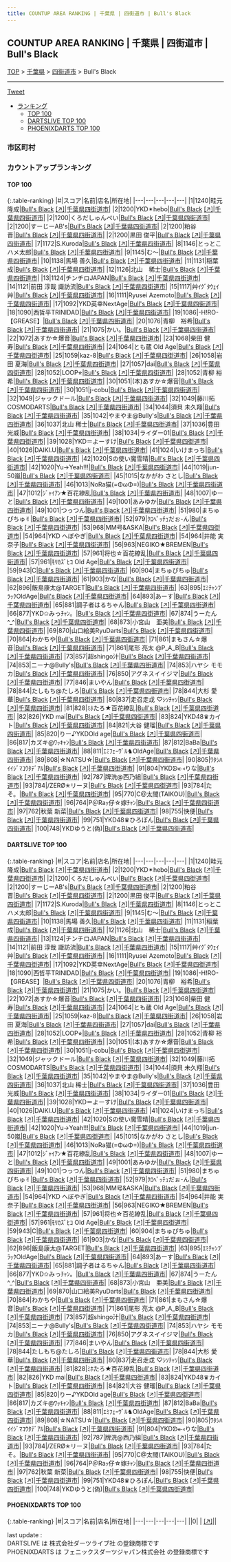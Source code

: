 ```yaml
---
title: COUNTUP AREA RANKING | 千葉県 | 四街道市 | Bull's Black
---
```

## COUNTUP AREA RANKING | 千葉県 | 四街道市 | Bull's Black

[TOP](/darts/rank/) > [千葉県](/darts/rank/千葉県/) > [四街道市](/darts/rank/千葉県/四街道市/) > Bull's Black

___

<a href="https://twitter.com/share?ref_src=twsrc%5Etfw" data-text="COUNTUP AREA RANKING | 千葉県四街道市Bull's Black" class="twitter-share-button" data-hashtags="DARTSLIVE,PHOENIXDARTS,darts,ダーツ" data-show-count="false">Tweet</a>

* [ランキング](#カウントアップランキング)
    * [TOP 100](#top-100)
    * [DARTSLIVE TOP 100](#dartslive-top-100)
    * [PHOENIXDARTS TOP 100](#phoenixdarts-top-100)

### 市区町村

<ul>

</ul>

### カウントアップランキング

#### TOP 100



{:.table-ranking}
|#|スコア|名前|店名|所在地|
|---|---|---|---|---|
|1|1240|<span class="rank-name-dl">畦元 隆成</span>|<a href="/darts/rank/shops/a860ce8577e703200d9b047a20a7ba1e.html">Bull's Black</a> <a href="https://search.dartslive.com/jp/shop/a860ce8577e703200d9b047a20a7ba1e">[↗]</a>|<a href="/darts/rank/千葉県/四街道市">千葉県四街道市</a>|
|2|1200|<span class="rank-name-dl">YKD✴︎hebo</span>|<a href="/darts/rank/shops/a860ce8577e703200d9b047a20a7ba1e.html">Bull's Black</a> <a href="https://search.dartslive.com/jp/shop/a860ce8577e703200d9b047a20a7ba1e">[↗]</a>|<a href="/darts/rank/千葉県/四街道市">千葉県四街道市</a>|
|2|1200|<span class="rank-name-dl">くろだしゅんぺい</span>|<a href="/darts/rank/shops/a860ce8577e703200d9b047a20a7ba1e.html">Bull's Black</a> <a href="https://search.dartslive.com/jp/shop/a860ce8577e703200d9b047a20a7ba1e">[↗]</a>|<a href="/darts/rank/千葉県/四街道市">千葉県四街道市</a>|
|2|1200|<span class="rank-name-dl">すーじーAB&#x27;s</span>|<a href="/darts/rank/shops/a860ce8577e703200d9b047a20a7ba1e.html">Bull's Black</a> <a href="https://search.dartslive.com/jp/shop/a860ce8577e703200d9b047a20a7ba1e">[↗]</a>|<a href="/darts/rank/千葉県/四街道市">千葉県四街道市</a>|
|2|1200|<span class="rank-name-dl">粕谷　晋</span>|<a href="/darts/rank/shops/a860ce8577e703200d9b047a20a7ba1e.html">Bull's Black</a> <a href="https://search.dartslive.com/jp/shop/a860ce8577e703200d9b047a20a7ba1e">[↗]</a>|<a href="/darts/rank/千葉県/四街道市">千葉県四街道市</a>|
|2|1200|<span class="rank-name-dl">黒田 俊平</span>|<a href="/darts/rank/shops/a860ce8577e703200d9b047a20a7ba1e.html">Bull's Black</a> <a href="https://search.dartslive.com/jp/shop/a860ce8577e703200d9b047a20a7ba1e">[↗]</a>|<a href="/darts/rank/千葉県/四街道市">千葉県四街道市</a>|
|7|1172|<span class="rank-name-dl">S.Kuroda</span>|<a href="/darts/rank/shops/a860ce8577e703200d9b047a20a7ba1e.html">Bull's Black</a> <a href="https://search.dartslive.com/jp/shop/a860ce8577e703200d9b047a20a7ba1e">[↗]</a>|<a href="/darts/rank/千葉県/四街道市">千葉県四街道市</a>|
|8|1146|<span class="rank-name-dl">とっとこハメ太郎</span>|<a href="/darts/rank/shops/a860ce8577e703200d9b047a20a7ba1e.html">Bull's Black</a> <a href="https://search.dartslive.com/jp/shop/a860ce8577e703200d9b047a20a7ba1e">[↗]</a>|<a href="/darts/rank/千葉県/四街道市">千葉県四街道市</a>|
|9|1145|<span class="rank-name-dl">む〜</span>|<a href="/darts/rank/shops/a860ce8577e703200d9b047a20a7ba1e.html">Bull's Black</a> <a href="https://search.dartslive.com/jp/shop/a860ce8577e703200d9b047a20a7ba1e">[↗]</a>|<a href="/darts/rank/千葉県/四街道市">千葉県四街道市</a>|
|10|1138|<span class="rank-name-dl">馬場 善久</span>|<a href="/darts/rank/shops/a860ce8577e703200d9b047a20a7ba1e.html">Bull's Black</a> <a href="https://search.dartslive.com/jp/shop/a860ce8577e703200d9b047a20a7ba1e">[↗]</a>|<a href="/darts/rank/千葉県/四街道市">千葉県四街道市</a>|
|11|1131|<span class="rank-name-dl">稲葉 成</span>|<a href="/darts/rank/shops/a860ce8577e703200d9b047a20a7ba1e.html">Bull's Black</a> <a href="https://search.dartslive.com/jp/shop/a860ce8577e703200d9b047a20a7ba1e">[↗]</a>|<a href="/darts/rank/千葉県/四街道市">千葉県四街道市</a>|
|12|1126|<span class="rank-name-dl">北山　稀士</span>|<a href="/darts/rank/shops/a860ce8577e703200d9b047a20a7ba1e.html">Bull's Black</a> <a href="https://search.dartslive.com/jp/shop/a860ce8577e703200d9b047a20a7ba1e">[↗]</a>|<a href="/darts/rank/千葉県/四街道市">千葉県四街道市</a>|
|13|1124|<span class="rank-name-dl">チンチロJAPAN</span>|<a href="/darts/rank/shops/a860ce8577e703200d9b047a20a7ba1e.html">Bull's Black</a> <a href="https://search.dartslive.com/jp/shop/a860ce8577e703200d9b047a20a7ba1e">[↗]</a>|<a href="/darts/rank/千葉県/四街道市">千葉県四街道市</a>|
|14|1121|<span class="rank-name-dl">前田 淳哉 諏訪流</span>|<a href="/darts/rank/shops/a860ce8577e703200d9b047a20a7ba1e.html">Bull's Black</a> <a href="https://search.dartslive.com/jp/shop/a860ce8577e703200d9b047a20a7ba1e">[↗]</a>|<a href="/darts/rank/千葉県/四街道市">千葉県四街道市</a>|
|15|1117|<span class="rank-name-dl">艸ｲｸﾞﾀｳｪｲ艸</span>|<a href="/darts/rank/shops/a860ce8577e703200d9b047a20a7ba1e.html">Bull's Black</a> <a href="https://search.dartslive.com/jp/shop/a860ce8577e703200d9b047a20a7ba1e">[↗]</a>|<a href="/darts/rank/千葉県/四街道市">千葉県四街道市</a>|
|16|1111|<span class="rank-name-dl">Ryusei Azemoto</span>|<a href="/darts/rank/shops/a860ce8577e703200d9b047a20a7ba1e.html">Bull's Black</a> <a href="https://search.dartslive.com/jp/shop/a860ce8577e703200d9b047a20a7ba1e">[↗]</a>|<a href="/darts/rank/千葉県/四街道市">千葉県四街道市</a>|
|17|1092|<span class="rank-name-dl">YKD英幸NextAge</span>|<a href="/darts/rank/shops/a860ce8577e703200d9b047a20a7ba1e.html">Bull's Black</a> <a href="https://search.dartslive.com/jp/shop/a860ce8577e703200d9b047a20a7ba1e">[↗]</a>|<a href="/darts/rank/千葉県/四街道市">千葉県四街道市</a>|
|18|1090|<span class="rank-name-dl">西哲平TRINIDAD</span>|<a href="/darts/rank/shops/a860ce8577e703200d9b047a20a7ba1e.html">Bull's Black</a> <a href="https://search.dartslive.com/jp/shop/a860ce8577e703200d9b047a20a7ba1e">[↗]</a>|<a href="/darts/rank/千葉県/四街道市">千葉県四街道市</a>|
|19|1086|<span class="rank-name-dl">-H!RO-【GREASE】</span>|<a href="/darts/rank/shops/a860ce8577e703200d9b047a20a7ba1e.html">Bull's Black</a> <a href="https://search.dartslive.com/jp/shop/a860ce8577e703200d9b047a20a7ba1e">[↗]</a>|<a href="/darts/rank/千葉県/四街道市">千葉県四街道市</a>|
|20|1076|<span class="rank-name-dl">青柳　裕希</span>|<a href="/darts/rank/shops/a860ce8577e703200d9b047a20a7ba1e.html">Bull's Black</a> <a href="https://search.dartslive.com/jp/shop/a860ce8577e703200d9b047a20a7ba1e">[↗]</a>|<a href="/darts/rank/千葉県/四街道市">千葉県四街道市</a>|
|21|1075|<span class="rank-name-dl">かい。</span>|<a href="/darts/rank/shops/a860ce8577e703200d9b047a20a7ba1e.html">Bull's Black</a> <a href="https://search.dartslive.com/jp/shop/a860ce8577e703200d9b047a20a7ba1e">[↗]</a>|<a href="/darts/rank/千葉県/四街道市">千葉県四街道市</a>|
|22|1072|<span class="rank-name-dl">あすか☆爆音</span>|<a href="/darts/rank/shops/a860ce8577e703200d9b047a20a7ba1e.html">Bull's Black</a> <a href="https://search.dartslive.com/jp/shop/a860ce8577e703200d9b047a20a7ba1e">[↗]</a>|<a href="/darts/rank/千葉県/四街道市">千葉県四街道市</a>|
|23|1068|<span class="rank-name-dl">柴田 健寿</span>|<a href="/darts/rank/shops/a860ce8577e703200d9b047a20a7ba1e.html">Bull's Black</a> <a href="https://search.dartslive.com/jp/shop/a860ce8577e703200d9b047a20a7ba1e">[↗]</a>|<a href="/darts/rank/千葉県/四街道市">千葉県四街道市</a>|
|24|1064|<span class="rank-name-dl">とも蔵 Old Age</span>|<a href="/darts/rank/shops/a860ce8577e703200d9b047a20a7ba1e.html">Bull's Black</a> <a href="https://search.dartslive.com/jp/shop/a860ce8577e703200d9b047a20a7ba1e">[↗]</a>|<a href="/darts/rank/千葉県/四街道市">千葉県四街道市</a>|
|25|1059|<span class="rank-name-dl">kaz-8</span>|<a href="/darts/rank/shops/a860ce8577e703200d9b047a20a7ba1e.html">Bull's Black</a> <a href="https://search.dartslive.com/jp/shop/a860ce8577e703200d9b047a20a7ba1e">[↗]</a>|<a href="/darts/rank/千葉県/四街道市">千葉県四街道市</a>|
|26|1058|<span class="rank-name-dl">岩田 夏海</span>|<a href="/darts/rank/shops/a860ce8577e703200d9b047a20a7ba1e.html">Bull's Black</a> <a href="https://search.dartslive.com/jp/shop/a860ce8577e703200d9b047a20a7ba1e">[↗]</a>|<a href="/darts/rank/千葉県/四街道市">千葉県四街道市</a>|
|27|1057|<span class="rank-name-dl">dai</span>|<a href="/darts/rank/shops/a860ce8577e703200d9b047a20a7ba1e.html">Bull's Black</a> <a href="https://search.dartslive.com/jp/shop/a860ce8577e703200d9b047a20a7ba1e">[↗]</a>|<a href="/darts/rank/千葉県/四街道市">千葉県四街道市</a>|
|28|1052|<span class="rank-name-dl">LOOP⭐︎</span>|<a href="/darts/rank/shops/a860ce8577e703200d9b047a20a7ba1e.html">Bull's Black</a> <a href="https://search.dartslive.com/jp/shop/a860ce8577e703200d9b047a20a7ba1e">[↗]</a>|<a href="/darts/rank/千葉県/四街道市">千葉県四街道市</a>|
|28|1052|<span class="rank-name-dl">青柳 裕希</span>|<a href="/darts/rank/shops/a860ce8577e703200d9b047a20a7ba1e.html">Bull's Black</a> <a href="https://search.dartslive.com/jp/shop/a860ce8577e703200d9b047a20a7ba1e">[↗]</a>|<a href="/darts/rank/千葉県/四街道市">千葉県四街道市</a>|
|30|1051|<span class="rank-name-dl">(本)あすか☆爆音</span>|<a href="/darts/rank/shops/a860ce8577e703200d9b047a20a7ba1e.html">Bull's Black</a> <a href="https://search.dartslive.com/jp/shop/a860ce8577e703200d9b047a20a7ba1e">[↗]</a>|<a href="/darts/rank/千葉県/四街道市">千葉県四街道市</a>|
|30|1051|<span class="rank-name-dl">j-cobu</span>|<a href="/darts/rank/shops/a860ce8577e703200d9b047a20a7ba1e.html">Bull's Black</a> <a href="https://search.dartslive.com/jp/shop/a860ce8577e703200d9b047a20a7ba1e">[↗]</a>|<a href="/darts/rank/千葉県/四街道市">千葉県四街道市</a>|
|32|1049|<span class="rank-name-dl">ジャックドール</span>|<a href="/darts/rank/shops/a860ce8577e703200d9b047a20a7ba1e.html">Bull's Black</a> <a href="https://search.dartslive.com/jp/shop/a860ce8577e703200d9b047a20a7ba1e">[↗]</a>|<a href="/darts/rank/千葉県/四街道市">千葉県四街道市</a>|
|32|1049|<span class="rank-name-dl">藤川拓COSMODARTS</span>|<a href="/darts/rank/shops/a860ce8577e703200d9b047a20a7ba1e.html">Bull's Black</a> <a href="https://search.dartslive.com/jp/shop/a860ce8577e703200d9b047a20a7ba1e">[↗]</a>|<a href="/darts/rank/千葉県/四街道市">千葉県四街道市</a>|
|34|1044|<span class="rank-name-dl">須貝 未久翔</span>|<a href="/darts/rank/shops/a860ce8577e703200d9b047a20a7ba1e.html">Bull's Black</a> <a href="https://search.dartslive.com/jp/shop/a860ce8577e703200d9b047a20a7ba1e">[↗]</a>|<a href="/darts/rank/千葉県/四街道市">千葉県四街道市</a>|
|35|1042|<span class="rank-name-dl">やまやま@Bully&#x27;s</span>|<a href="/darts/rank/shops/a860ce8577e703200d9b047a20a7ba1e.html">Bull's Black</a> <a href="https://search.dartslive.com/jp/shop/a860ce8577e703200d9b047a20a7ba1e">[↗]</a>|<a href="/darts/rank/千葉県/四街道市">千葉県四街道市</a>|
|36|1037|<span class="rank-name-dl">北山 稀士</span>|<a href="/darts/rank/shops/a860ce8577e703200d9b047a20a7ba1e.html">Bull's Black</a> <a href="https://search.dartslive.com/jp/shop/a860ce8577e703200d9b047a20a7ba1e">[↗]</a>|<a href="/darts/rank/千葉県/四街道市">千葉県四街道市</a>|
|37|1036|<span class="rank-name-dl">豊田 光威</span>|<a href="/darts/rank/shops/a860ce8577e703200d9b047a20a7ba1e.html">Bull's Black</a> <a href="https://search.dartslive.com/jp/shop/a860ce8577e703200d9b047a20a7ba1e">[↗]</a>|<a href="/darts/rank/千葉県/四街道市">千葉県四街道市</a>|
|38|1034|<span class="rank-name-dl">ライダー01</span>|<a href="/darts/rank/shops/a860ce8577e703200d9b047a20a7ba1e.html">Bull's Black</a> <a href="https://search.dartslive.com/jp/shop/a860ce8577e703200d9b047a20a7ba1e">[↗]</a>|<a href="/darts/rank/千葉県/四街道市">千葉県四街道市</a>|
|39|1028|<span class="rank-name-dl">YKD＝よーすけ</span>|<a href="/darts/rank/shops/a860ce8577e703200d9b047a20a7ba1e.html">Bull's Black</a> <a href="https://search.dartslive.com/jp/shop/a860ce8577e703200d9b047a20a7ba1e">[↗]</a>|<a href="/darts/rank/千葉県/四街道市">千葉県四街道市</a>|
|40|1026|<span class="rank-name-dl">DAIKI.U</span>|<a href="/darts/rank/shops/a860ce8577e703200d9b047a20a7ba1e.html">Bull's Black</a> <a href="https://search.dartslive.com/jp/shop/a860ce8577e703200d9b047a20a7ba1e">[↗]</a>|<a href="/darts/rank/千葉県/四街道市">千葉県四街道市</a>|
|41|1024|<span class="rank-name-dl">いけまっち</span>|<a href="/darts/rank/shops/a860ce8577e703200d9b047a20a7ba1e.html">Bull's Black</a> <a href="https://search.dartslive.com/jp/shop/a860ce8577e703200d9b047a20a7ba1e">[↗]</a>|<a href="/darts/rank/千葉県/四街道市">千葉県四街道市</a>|
|42|1020|<span class="rank-name-dl">Sの使い魔雪晴</span>|<a href="/darts/rank/shops/a860ce8577e703200d9b047a20a7ba1e.html">Bull's Black</a> <a href="https://search.dartslive.com/jp/shop/a860ce8577e703200d9b047a20a7ba1e">[↗]</a>|<a href="/darts/rank/千葉県/四街道市">千葉県四街道市</a>|
|42|1020|<span class="rank-name-dl">Yu→Yeah!!!</span>|<a href="/darts/rank/shops/a860ce8577e703200d9b047a20a7ba1e.html">Bull's Black</a> <a href="https://search.dartslive.com/jp/shop/a860ce8577e703200d9b047a20a7ba1e">[↗]</a>|<a href="/darts/rank/千葉県/四街道市">千葉県四街道市</a>|
|44|1019|<span class="rank-name-dl">jun-50嵐</span>|<a href="/darts/rank/shops/a860ce8577e703200d9b047a20a7ba1e.html">Bull's Black</a> <a href="https://search.dartslive.com/jp/shop/a860ce8577e703200d9b047a20a7ba1e">[↗]</a>|<a href="/darts/rank/千葉県/四街道市">千葉県四街道市</a>|
|45|1015|<span class="rank-name-dl">なかがわ さとし</span>|<a href="/darts/rank/shops/a860ce8577e703200d9b047a20a7ba1e.html">Bull's Black</a> <a href="https://search.dartslive.com/jp/shop/a860ce8577e703200d9b047a20a7ba1e">[↗]</a>|<a href="/darts/rank/千葉県/四街道市">千葉県四街道市</a>|
|46|1013|<span class="rank-name-dl">NoRa猫(=ΦωΦ=)</span>|<a href="/darts/rank/shops/a860ce8577e703200d9b047a20a7ba1e.html">Bull's Black</a> <a href="https://search.dartslive.com/jp/shop/a860ce8577e703200d9b047a20a7ba1e">[↗]</a>|<a href="/darts/rank/千葉県/四街道市">千葉県四街道市</a>|
|47|1012|<span class="rank-name-dl">ｼﾞｬｲｱﾝ★百花繚乱</span>|<a href="/darts/rank/shops/a860ce8577e703200d9b047a20a7ba1e.html">Bull's Black</a> <a href="https://search.dartslive.com/jp/shop/a860ce8577e703200d9b047a20a7ba1e">[↗]</a>|<a href="/darts/rank/千葉県/四街道市">千葉県四街道市</a>|
|48|1007|<span class="rank-name-dl">ゆーと</span>|<a href="/darts/rank/shops/a860ce8577e703200d9b047a20a7ba1e.html">Bull's Black</a> <a href="https://search.dartslive.com/jp/shop/a860ce8577e703200d9b047a20a7ba1e">[↗]</a>|<a href="/darts/rank/千葉県/四街道市">千葉県四街道市</a>|
|49|1001|<span class="rank-name-dl">あみゆか</span>|<a href="/darts/rank/shops/a860ce8577e703200d9b047a20a7ba1e.html">Bull's Black</a> <a href="https://search.dartslive.com/jp/shop/a860ce8577e703200d9b047a20a7ba1e">[↗]</a>|<a href="/darts/rank/千葉県/四街道市">千葉県四街道市</a>|
|49|1001|<span class="rank-name-dl">つっつん</span>|<a href="/darts/rank/shops/a860ce8577e703200d9b047a20a7ba1e.html">Bull's Black</a> <a href="https://search.dartslive.com/jp/shop/a860ce8577e703200d9b047a20a7ba1e">[↗]</a>|<a href="/darts/rank/千葉県/四街道市">千葉県四街道市</a>|
|51|980|<span class="rank-name-dl">まちゅぴちゅ✌︎</span>|<a href="/darts/rank/shops/a860ce8577e703200d9b047a20a7ba1e.html">Bull's Black</a> <a href="https://search.dartslive.com/jp/shop/a860ce8577e703200d9b047a20a7ba1e">[↗]</a>|<a href="/darts/rank/千葉県/四街道市">千葉県四街道市</a>|
|52|979|<span class="rank-name-dl">ｸﾛﾍﾟｯﾁｭだぉ-ん</span>|<a href="/darts/rank/shops/a860ce8577e703200d9b047a20a7ba1e.html">Bull's Black</a> <a href="https://search.dartslive.com/jp/shop/a860ce8577e703200d9b047a20a7ba1e">[↗]</a>|<a href="/darts/rank/千葉県/四街道市">千葉県四街道市</a>|
|53|968|<span class="rank-name-dl">MM号&amp;ASKA</span>|<a href="/darts/rank/shops/a860ce8577e703200d9b047a20a7ba1e.html">Bull's Black</a> <a href="https://search.dartslive.com/jp/shop/a860ce8577e703200d9b047a20a7ba1e">[↗]</a>|<a href="/darts/rank/千葉県/四街道市">千葉県四街道市</a>|
|54|964|<span class="rank-name-dl">YKD へぼやぎ</span>|<a href="/darts/rank/shops/a860ce8577e703200d9b047a20a7ba1e.html">Bull's Black</a> <a href="https://search.dartslive.com/jp/shop/a860ce8577e703200d9b047a20a7ba1e">[↗]</a>|<a href="/darts/rank/千葉県/四街道市">千葉県四街道市</a>|
|54|964|<span class="rank-name-dl">井能 実奈子</span>|<a href="/darts/rank/shops/a860ce8577e703200d9b047a20a7ba1e.html">Bull's Black</a> <a href="https://search.dartslive.com/jp/shop/a860ce8577e703200d9b047a20a7ba1e">[↗]</a>|<a href="/darts/rank/千葉県/四街道市">千葉県四街道市</a>|
|56|963|<span class="rank-name-dl">NEGIKO★BREMEN</span>|<a href="/darts/rank/shops/a860ce8577e703200d9b047a20a7ba1e.html">Bull's Black</a> <a href="https://search.dartslive.com/jp/shop/a860ce8577e703200d9b047a20a7ba1e">[↗]</a>|<a href="/darts/rank/千葉県/四街道市">千葉県四街道市</a>|
|57|961|<span class="rank-name-dl">将也☆百花繚乱</span>|<a href="/darts/rank/shops/a860ce8577e703200d9b047a20a7ba1e.html">Bull's Black</a> <a href="https://search.dartslive.com/jp/shop/a860ce8577e703200d9b047a20a7ba1e">[↗]</a>|<a href="/darts/rank/千葉県/四街道市">千葉県四街道市</a>|
|57|961|<span class="rank-name-dl">ﾓﾘｶｽﾞﾋｺ Old Age</span>|<a href="/darts/rank/shops/a860ce8577e703200d9b047a20a7ba1e.html">Bull's Black</a> <a href="https://search.dartslive.com/jp/shop/a860ce8577e703200d9b047a20a7ba1e">[↗]</a>|<a href="/darts/rank/千葉県/四街道市">千葉県四街道市</a>|
|59|943|<span class="rank-name-dl">C</span>|<a href="/darts/rank/shops/a860ce8577e703200d9b047a20a7ba1e.html">Bull's Black</a> <a href="https://search.dartslive.com/jp/shop/a860ce8577e703200d9b047a20a7ba1e">[↗]</a>|<a href="/darts/rank/千葉県/四街道市">千葉県四街道市</a>|
|60|904|<span class="rank-name-dl">まちゅぴちゅ</span>|<a href="/darts/rank/shops/a860ce8577e703200d9b047a20a7ba1e.html">Bull's Black</a> <a href="https://search.dartslive.com/jp/shop/a860ce8577e703200d9b047a20a7ba1e">[↗]</a>|<a href="/darts/rank/千葉県/四街道市">千葉県四街道市</a>|
|61|903|<span class="rank-name-dl">かな</span>|<a href="/darts/rank/shops/a860ce8577e703200d9b047a20a7ba1e.html">Bull's Black</a> <a href="https://search.dartslive.com/jp/shop/a860ce8577e703200d9b047a20a7ba1e">[↗]</a>|<a href="/darts/rank/千葉県/四街道市">千葉県四街道市</a>|
|62|896|<span class="rank-name-dl">飯島康太@TARGET</span>|<a href="/darts/rank/shops/a860ce8577e703200d9b047a20a7ba1e.html">Bull's Black</a> <a href="https://search.dartslive.com/jp/shop/a860ce8577e703200d9b047a20a7ba1e">[↗]</a>|<a href="/darts/rank/千葉県/四街道市">千葉県四街道市</a>|
|63|895|<span class="rank-name-dl">ｴﾐﾁｬﾝﾌﾞﾗｯｸOldAge</span>|<a href="/darts/rank/shops/a860ce8577e703200d9b047a20a7ba1e.html">Bull's Black</a> <a href="https://search.dartslive.com/jp/shop/a860ce8577e703200d9b047a20a7ba1e">[↗]</a>|<a href="/darts/rank/千葉県/四街道市">千葉県四街道市</a>|
|64|893|<span class="rank-name-dl">あーす</span>|<a href="/darts/rank/shops/a860ce8577e703200d9b047a20a7ba1e.html">Bull's Black</a> <a href="https://search.dartslive.com/jp/shop/a860ce8577e703200d9b047a20a7ba1e">[↗]</a>|<a href="/darts/rank/千葉県/四街道市">千葉県四街道市</a>|
|65|881|<span class="rank-name-dl">調子者はるちゃん</span>|<a href="/darts/rank/shops/a860ce8577e703200d9b047a20a7ba1e.html">Bull's Black</a> <a href="https://search.dartslive.com/jp/shop/a860ce8577e703200d9b047a20a7ba1e">[↗]</a>|<a href="/darts/rank/千葉県/四街道市">千葉県四街道市</a>|
|66|877|<span class="rank-name-dl">YKD✩みっﾁｬﾝ。</span>|<a href="/darts/rank/shops/a860ce8577e703200d9b047a20a7ba1e.html">Bull's Black</a> <a href="https://search.dartslive.com/jp/shop/a860ce8577e703200d9b047a20a7ba1e">[↗]</a>|<a href="/darts/rank/千葉県/四街道市">千葉県四街道市</a>|
|67|874|<span class="rank-name-dl">うーたん^_^</span>|<a href="/darts/rank/shops/a860ce8577e703200d9b047a20a7ba1e.html">Bull's Black</a> <a href="https://search.dartslive.com/jp/shop/a860ce8577e703200d9b047a20a7ba1e">[↗]</a>|<a href="/darts/rank/千葉県/四街道市">千葉県四街道市</a>|
|68|873|<span class="rank-name-dl">小宮山　亜美</span>|<a href="/darts/rank/shops/a860ce8577e703200d9b047a20a7ba1e.html">Bull's Black</a> <a href="https://search.dartslive.com/jp/shop/a860ce8577e703200d9b047a20a7ba1e">[↗]</a>|<a href="/darts/rank/千葉県/四街道市">千葉県四街道市</a>|
|69|870|<span class="rank-name-dl">山口絵美RyuDarts</span>|<a href="/darts/rank/shops/a860ce8577e703200d9b047a20a7ba1e.html">Bull's Black</a> <a href="https://search.dartslive.com/jp/shop/a860ce8577e703200d9b047a20a7ba1e">[↗]</a>|<a href="/darts/rank/千葉県/四街道市">千葉県四街道市</a>|
|70|864|<span class="rank-name-dl">わかちや</span>|<a href="/darts/rank/shops/a860ce8577e703200d9b047a20a7ba1e.html">Bull's Black</a> <a href="https://search.dartslive.com/jp/shop/a860ce8577e703200d9b047a20a7ba1e">[↗]</a>|<a href="/darts/rank/千葉県/四街道市">千葉県四街道市</a>|
|71|861|<span class="rank-name-dl">まもさん☆爆音</span>|<a href="/darts/rank/shops/a860ce8577e703200d9b047a20a7ba1e.html">Bull's Black</a> <a href="https://search.dartslive.com/jp/shop/a860ce8577e703200d9b047a20a7ba1e">[↗]</a>|<a href="/darts/rank/千葉県/四街道市">千葉県四街道市</a>|
|71|861|<span class="rank-name-dl">尾形 亮太 @P_A_B</span>|<a href="/darts/rank/shops/a860ce8577e703200d9b047a20a7ba1e.html">Bull's Black</a> <a href="https://search.dartslive.com/jp/shop/a860ce8577e703200d9b047a20a7ba1e">[↗]</a>|<a href="/darts/rank/千葉県/四街道市">千葉県四街道市</a>|
|73|857|<span class="rank-name-dl">超shingo汁</span>|<a href="/darts/rank/shops/a860ce8577e703200d9b047a20a7ba1e.html">Bull's Black</a> <a href="https://search.dartslive.com/jp/shop/a860ce8577e703200d9b047a20a7ba1e">[↗]</a>|<a href="/darts/rank/千葉県/四街道市">千葉県四街道市</a>|
|74|853|<span class="rank-name-dl">ニーナ@Bully&#x27;s</span>|<a href="/darts/rank/shops/a860ce8577e703200d9b047a20a7ba1e.html">Bull's Black</a> <a href="https://search.dartslive.com/jp/shop/a860ce8577e703200d9b047a20a7ba1e">[↗]</a>|<a href="/darts/rank/千葉県/四街道市">千葉県四街道市</a>|
|74|853|<span class="rank-name-dl">ハヤシ モモカ</span>|<a href="/darts/rank/shops/a860ce8577e703200d9b047a20a7ba1e.html">Bull's Black</a> <a href="https://search.dartslive.com/jp/shop/a860ce8577e703200d9b047a20a7ba1e">[↗]</a>|<a href="/darts/rank/千葉県/四街道市">千葉県四街道市</a>|
|76|850|<span class="rank-name-dl">アグネスイイジマ</span>|<a href="/darts/rank/shops/a860ce8577e703200d9b047a20a7ba1e.html">Bull's Black</a> <a href="https://search.dartslive.com/jp/shop/a860ce8577e703200d9b047a20a7ba1e">[↗]</a>|<a href="/darts/rank/千葉県/四街道市">千葉県四街道市</a>|
|77|846|<span class="rank-name-dl">まいやん</span>|<a href="/darts/rank/shops/a860ce8577e703200d9b047a20a7ba1e.html">Bull's Black</a> <a href="https://search.dartslive.com/jp/shop/a860ce8577e703200d9b047a20a7ba1e">[↗]</a>|<a href="/darts/rank/千葉県/四街道市">千葉県四街道市</a>|
|78|844|<span class="rank-name-dl">たしもち@たしろ</span>|<a href="/darts/rank/shops/a860ce8577e703200d9b047a20a7ba1e.html">Bull's Black</a> <a href="https://search.dartslive.com/jp/shop/a860ce8577e703200d9b047a20a7ba1e">[↗]</a>|<a href="/darts/rank/千葉県/四街道市">千葉県四街道市</a>|
|78|844|<span class="rank-name-dl">大杉 愛華</span>|<a href="/darts/rank/shops/a860ce8577e703200d9b047a20a7ba1e.html">Bull's Black</a> <a href="https://search.dartslive.com/jp/shop/a860ce8577e703200d9b047a20a7ba1e">[↗]</a>|<a href="/darts/rank/千葉県/四街道市">千葉県四街道市</a>|
|80|837|<span class="rank-name-dl">走召走戉 ♡ｼｿﾁｬｿ</span>|<a href="/darts/rank/shops/a860ce8577e703200d9b047a20a7ba1e.html">Bull's Black</a> <a href="https://search.dartslive.com/jp/shop/a860ce8577e703200d9b047a20a7ba1e">[↗]</a>|<a href="/darts/rank/千葉県/四街道市">千葉県四街道市</a>|
|81|828|<span class="rank-name-dl">ﾐﾎたろ★百花繚乱</span>|<a href="/darts/rank/shops/a860ce8577e703200d9b047a20a7ba1e.html">Bull's Black</a> <a href="https://search.dartslive.com/jp/shop/a860ce8577e703200d9b047a20a7ba1e">[↗]</a>|<a href="/darts/rank/千葉県/四街道市">千葉県四街道市</a>|
|82|826|<span class="rank-name-dl">YKD mai</span>|<a href="/darts/rank/shops/a860ce8577e703200d9b047a20a7ba1e.html">Bull's Black</a> <a href="https://search.dartslive.com/jp/shop/a860ce8577e703200d9b047a20a7ba1e">[↗]</a>|<a href="/darts/rank/千葉県/四街道市">千葉県四街道市</a>|
|83|824|<span class="rank-name-dl">YKD48♛カイト</span>|<a href="/darts/rank/shops/a860ce8577e703200d9b047a20a7ba1e.html">Bull's Black</a> <a href="https://search.dartslive.com/jp/shop/a860ce8577e703200d9b047a20a7ba1e">[↗]</a>|<a href="/darts/rank/千葉県/四街道市">千葉県四街道市</a>|
|84|821|<span class="rank-name-dl">大谷 健瑠</span>|<a href="/darts/rank/shops/a860ce8577e703200d9b047a20a7ba1e.html">Bull's Black</a> <a href="https://search.dartslive.com/jp/shop/a860ce8577e703200d9b047a20a7ba1e">[↗]</a>|<a href="/darts/rank/千葉県/四街道市">千葉県四街道市</a>|
|85|820|<span class="rank-name-dl">りー♪YKDOld age</span>|<a href="/darts/rank/shops/a860ce8577e703200d9b047a20a7ba1e.html">Bull's Black</a> <a href="https://search.dartslive.com/jp/shop/a860ce8577e703200d9b047a20a7ba1e">[↗]</a>|<a href="/darts/rank/千葉県/四街道市">千葉県四街道市</a>|
|86|817|<span class="rank-name-dl">カズキ@ﾜｯｷｬﾝ</span>|<a href="/darts/rank/shops/a860ce8577e703200d9b047a20a7ba1e.html">Bull's Black</a> <a href="https://search.dartslive.com/jp/shop/a860ce8577e703200d9b047a20a7ba1e">[↗]</a>|<a href="/darts/rank/千葉県/四街道市">千葉県四街道市</a>|
|87|812|<span class="rank-name-dl">BaBa</span>|<a href="/darts/rank/shops/a860ce8577e703200d9b047a20a7ba1e.html">Bull's Black</a> <a href="https://search.dartslive.com/jp/shop/a860ce8577e703200d9b047a20a7ba1e">[↗]</a>|<a href="/darts/rank/千葉県/四街道市">千葉県四街道市</a>|
|88|811|<span class="rank-name-dl">ｴﾐﾌｪｰｳﾞﾙ♞OldAge</span>|<a href="/darts/rank/shops/a860ce8577e703200d9b047a20a7ba1e.html">Bull's Black</a> <a href="https://search.dartslive.com/jp/shop/a860ce8577e703200d9b047a20a7ba1e">[↗]</a>|<a href="/darts/rank/千葉県/四街道市">千葉県四街道市</a>|
|89|808|<span class="rank-name-dl">☆NATSU☆</span>|<a href="/darts/rank/shops/a860ce8577e703200d9b047a20a7ba1e.html">Bull's Black</a> <a href="https://search.dartslive.com/jp/shop/a860ce8577e703200d9b047a20a7ba1e">[↗]</a>|<a href="/darts/rank/千葉県/四街道市">千葉県四街道市</a>|
|90|805|<span class="rank-name-dl">ﾜﾀｼﾊｲｲｼﾞﾏｺｳﾀﾃﾞｱﾙ</span>|<a href="/darts/rank/shops/a860ce8577e703200d9b047a20a7ba1e.html">Bull's Black</a> <a href="https://search.dartslive.com/jp/shop/a860ce8577e703200d9b047a20a7ba1e">[↗]</a>|<a href="/darts/rank/千葉県/四街道市">千葉県四街道市</a>|
|91|804|<span class="rank-name-dl">YKDᗦ↞◃りな</span>|<a href="/darts/rank/shops/a860ce8577e703200d9b047a20a7ba1e.html">Bull's Black</a> <a href="https://search.dartslive.com/jp/shop/a860ce8577e703200d9b047a20a7ba1e">[↗]</a>|<a href="/darts/rank/千葉県/四街道市">千葉県四街道市</a>|
|92|787|<span class="rank-name-dl">牌洗@西乃組</span>|<a href="/darts/rank/shops/a860ce8577e703200d9b047a20a7ba1e.html">Bull's Black</a> <a href="https://search.dartslive.com/jp/shop/a860ce8577e703200d9b047a20a7ba1e">[↗]</a>|<a href="/darts/rank/千葉県/四街道市">千葉県四街道市</a>|
|93|784|<span class="rank-name-dl">/ZERØ✭リーヌ</span>|<a href="/darts/rank/shops/a860ce8577e703200d9b047a20a7ba1e.html">Bull's Black</a> <a href="https://search.dartslive.com/jp/shop/a860ce8577e703200d9b047a20a7ba1e">[↗]</a>|<a href="/darts/rank/千葉県/四街道市">千葉県四街道市</a>|
|93|784|<span class="rank-name-dl">たそ。</span>|<a href="/darts/rank/shops/a860ce8577e703200d9b047a20a7ba1e.html">Bull's Black</a> <a href="https://search.dartslive.com/jp/shop/a860ce8577e703200d9b047a20a7ba1e">[↗]</a>|<a href="/darts/rank/千葉県/四街道市">千葉県四街道市</a>|
|95|770|<span class="rank-name-dl">C@太閤(TAIKOU)</span>|<a href="/darts/rank/shops/a860ce8577e703200d9b047a20a7ba1e.html">Bull's Black</a> <a href="https://search.dartslive.com/jp/shop/a860ce8577e703200d9b047a20a7ba1e">[↗]</a>|<a href="/darts/rank/千葉県/四街道市">千葉県四街道市</a>|
|96|764|<span class="rank-name-dl">P＠Raｯ仔☆嫁ﾁｬﾝ</span>|<a href="/darts/rank/shops/a860ce8577e703200d9b047a20a7ba1e.html">Bull's Black</a> <a href="https://search.dartslive.com/jp/shop/a860ce8577e703200d9b047a20a7ba1e">[↗]</a>|<a href="/darts/rank/千葉県/四街道市">千葉県四街道市</a>|
|97|762|<span class="rank-name-dl">秋葉 新菜</span>|<a href="/darts/rank/shops/a860ce8577e703200d9b047a20a7ba1e.html">Bull's Black</a> <a href="https://search.dartslive.com/jp/shop/a860ce8577e703200d9b047a20a7ba1e">[↗]</a>|<a href="/darts/rank/千葉県/四街道市">千葉県四街道市</a>|
|98|755|<span class="rank-name-dl">快便</span>|<a href="/darts/rank/shops/a860ce8577e703200d9b047a20a7ba1e.html">Bull's Black</a> <a href="https://search.dartslive.com/jp/shop/a860ce8577e703200d9b047a20a7ba1e">[↗]</a>|<a href="/darts/rank/千葉県/四街道市">千葉県四街道市</a>|
|99|751|<span class="rank-name-dl">YKD48♛ひろぽん</span>|<a href="/darts/rank/shops/a860ce8577e703200d9b047a20a7ba1e.html">Bull's Black</a> <a href="https://search.dartslive.com/jp/shop/a860ce8577e703200d9b047a20a7ba1e">[↗]</a>|<a href="/darts/rank/千葉県/四街道市">千葉県四街道市</a>|
|100|748|<span class="rank-name-dl">YKDゆうと(偽)</span>|<a href="/darts/rank/shops/a860ce8577e703200d9b047a20a7ba1e.html">Bull's Black</a> <a href="https://search.dartslive.com/jp/shop/a860ce8577e703200d9b047a20a7ba1e">[↗]</a>|<a href="/darts/rank/千葉県/四街道市">千葉県四街道市</a>|


#### DARTSLIVE TOP 100



{:.table-ranking}
|#|スコア|名前|店名|所在地|
|---|---|---|---|---|
|1|1240|<span class="rank-name-dl">畦元 隆成</span>|<a href="/darts/rank/shops/a860ce8577e703200d9b047a20a7ba1e.html">Bull's Black</a> <a href="https://search.dartslive.com/jp/shop/a860ce8577e703200d9b047a20a7ba1e">[↗]</a>|<a href="/darts/rank/千葉県/四街道市">千葉県四街道市</a>|
|2|1200|<span class="rank-name-dl">YKD✴︎hebo</span>|<a href="/darts/rank/shops/a860ce8577e703200d9b047a20a7ba1e.html">Bull's Black</a> <a href="https://search.dartslive.com/jp/shop/a860ce8577e703200d9b047a20a7ba1e">[↗]</a>|<a href="/darts/rank/千葉県/四街道市">千葉県四街道市</a>|
|2|1200|<span class="rank-name-dl">くろだしゅんぺい</span>|<a href="/darts/rank/shops/a860ce8577e703200d9b047a20a7ba1e.html">Bull's Black</a> <a href="https://search.dartslive.com/jp/shop/a860ce8577e703200d9b047a20a7ba1e">[↗]</a>|<a href="/darts/rank/千葉県/四街道市">千葉県四街道市</a>|
|2|1200|<span class="rank-name-dl">すーじーAB&#x27;s</span>|<a href="/darts/rank/shops/a860ce8577e703200d9b047a20a7ba1e.html">Bull's Black</a> <a href="https://search.dartslive.com/jp/shop/a860ce8577e703200d9b047a20a7ba1e">[↗]</a>|<a href="/darts/rank/千葉県/四街道市">千葉県四街道市</a>|
|2|1200|<span class="rank-name-dl">粕谷　晋</span>|<a href="/darts/rank/shops/a860ce8577e703200d9b047a20a7ba1e.html">Bull's Black</a> <a href="https://search.dartslive.com/jp/shop/a860ce8577e703200d9b047a20a7ba1e">[↗]</a>|<a href="/darts/rank/千葉県/四街道市">千葉県四街道市</a>|
|2|1200|<span class="rank-name-dl">黒田 俊平</span>|<a href="/darts/rank/shops/a860ce8577e703200d9b047a20a7ba1e.html">Bull's Black</a> <a href="https://search.dartslive.com/jp/shop/a860ce8577e703200d9b047a20a7ba1e">[↗]</a>|<a href="/darts/rank/千葉県/四街道市">千葉県四街道市</a>|
|7|1172|<span class="rank-name-dl">S.Kuroda</span>|<a href="/darts/rank/shops/a860ce8577e703200d9b047a20a7ba1e.html">Bull's Black</a> <a href="https://search.dartslive.com/jp/shop/a860ce8577e703200d9b047a20a7ba1e">[↗]</a>|<a href="/darts/rank/千葉県/四街道市">千葉県四街道市</a>|
|8|1146|<span class="rank-name-dl">とっとこハメ太郎</span>|<a href="/darts/rank/shops/a860ce8577e703200d9b047a20a7ba1e.html">Bull's Black</a> <a href="https://search.dartslive.com/jp/shop/a860ce8577e703200d9b047a20a7ba1e">[↗]</a>|<a href="/darts/rank/千葉県/四街道市">千葉県四街道市</a>|
|9|1145|<span class="rank-name-dl">む〜</span>|<a href="/darts/rank/shops/a860ce8577e703200d9b047a20a7ba1e.html">Bull's Black</a> <a href="https://search.dartslive.com/jp/shop/a860ce8577e703200d9b047a20a7ba1e">[↗]</a>|<a href="/darts/rank/千葉県/四街道市">千葉県四街道市</a>|
|10|1138|<span class="rank-name-dl">馬場 善久</span>|<a href="/darts/rank/shops/a860ce8577e703200d9b047a20a7ba1e.html">Bull's Black</a> <a href="https://search.dartslive.com/jp/shop/a860ce8577e703200d9b047a20a7ba1e">[↗]</a>|<a href="/darts/rank/千葉県/四街道市">千葉県四街道市</a>|
|11|1131|<span class="rank-name-dl">稲葉 成</span>|<a href="/darts/rank/shops/a860ce8577e703200d9b047a20a7ba1e.html">Bull's Black</a> <a href="https://search.dartslive.com/jp/shop/a860ce8577e703200d9b047a20a7ba1e">[↗]</a>|<a href="/darts/rank/千葉県/四街道市">千葉県四街道市</a>|
|12|1126|<span class="rank-name-dl">北山　稀士</span>|<a href="/darts/rank/shops/a860ce8577e703200d9b047a20a7ba1e.html">Bull's Black</a> <a href="https://search.dartslive.com/jp/shop/a860ce8577e703200d9b047a20a7ba1e">[↗]</a>|<a href="/darts/rank/千葉県/四街道市">千葉県四街道市</a>|
|13|1124|<span class="rank-name-dl">チンチロJAPAN</span>|<a href="/darts/rank/shops/a860ce8577e703200d9b047a20a7ba1e.html">Bull's Black</a> <a href="https://search.dartslive.com/jp/shop/a860ce8577e703200d9b047a20a7ba1e">[↗]</a>|<a href="/darts/rank/千葉県/四街道市">千葉県四街道市</a>|
|14|1121|<span class="rank-name-dl">前田 淳哉 諏訪流</span>|<a href="/darts/rank/shops/a860ce8577e703200d9b047a20a7ba1e.html">Bull's Black</a> <a href="https://search.dartslive.com/jp/shop/a860ce8577e703200d9b047a20a7ba1e">[↗]</a>|<a href="/darts/rank/千葉県/四街道市">千葉県四街道市</a>|
|15|1117|<span class="rank-name-dl">艸ｲｸﾞﾀｳｪｲ艸</span>|<a href="/darts/rank/shops/a860ce8577e703200d9b047a20a7ba1e.html">Bull's Black</a> <a href="https://search.dartslive.com/jp/shop/a860ce8577e703200d9b047a20a7ba1e">[↗]</a>|<a href="/darts/rank/千葉県/四街道市">千葉県四街道市</a>|
|16|1111|<span class="rank-name-dl">Ryusei Azemoto</span>|<a href="/darts/rank/shops/a860ce8577e703200d9b047a20a7ba1e.html">Bull's Black</a> <a href="https://search.dartslive.com/jp/shop/a860ce8577e703200d9b047a20a7ba1e">[↗]</a>|<a href="/darts/rank/千葉県/四街道市">千葉県四街道市</a>|
|17|1092|<span class="rank-name-dl">YKD英幸NextAge</span>|<a href="/darts/rank/shops/a860ce8577e703200d9b047a20a7ba1e.html">Bull's Black</a> <a href="https://search.dartslive.com/jp/shop/a860ce8577e703200d9b047a20a7ba1e">[↗]</a>|<a href="/darts/rank/千葉県/四街道市">千葉県四街道市</a>|
|18|1090|<span class="rank-name-dl">西哲平TRINIDAD</span>|<a href="/darts/rank/shops/a860ce8577e703200d9b047a20a7ba1e.html">Bull's Black</a> <a href="https://search.dartslive.com/jp/shop/a860ce8577e703200d9b047a20a7ba1e">[↗]</a>|<a href="/darts/rank/千葉県/四街道市">千葉県四街道市</a>|
|19|1086|<span class="rank-name-dl">-H!RO-【GREASE】</span>|<a href="/darts/rank/shops/a860ce8577e703200d9b047a20a7ba1e.html">Bull's Black</a> <a href="https://search.dartslive.com/jp/shop/a860ce8577e703200d9b047a20a7ba1e">[↗]</a>|<a href="/darts/rank/千葉県/四街道市">千葉県四街道市</a>|
|20|1076|<span class="rank-name-dl">青柳　裕希</span>|<a href="/darts/rank/shops/a860ce8577e703200d9b047a20a7ba1e.html">Bull's Black</a> <a href="https://search.dartslive.com/jp/shop/a860ce8577e703200d9b047a20a7ba1e">[↗]</a>|<a href="/darts/rank/千葉県/四街道市">千葉県四街道市</a>|
|21|1075|<span class="rank-name-dl">かい。</span>|<a href="/darts/rank/shops/a860ce8577e703200d9b047a20a7ba1e.html">Bull's Black</a> <a href="https://search.dartslive.com/jp/shop/a860ce8577e703200d9b047a20a7ba1e">[↗]</a>|<a href="/darts/rank/千葉県/四街道市">千葉県四街道市</a>|
|22|1072|<span class="rank-name-dl">あすか☆爆音</span>|<a href="/darts/rank/shops/a860ce8577e703200d9b047a20a7ba1e.html">Bull's Black</a> <a href="https://search.dartslive.com/jp/shop/a860ce8577e703200d9b047a20a7ba1e">[↗]</a>|<a href="/darts/rank/千葉県/四街道市">千葉県四街道市</a>|
|23|1068|<span class="rank-name-dl">柴田 健寿</span>|<a href="/darts/rank/shops/a860ce8577e703200d9b047a20a7ba1e.html">Bull's Black</a> <a href="https://search.dartslive.com/jp/shop/a860ce8577e703200d9b047a20a7ba1e">[↗]</a>|<a href="/darts/rank/千葉県/四街道市">千葉県四街道市</a>|
|24|1064|<span class="rank-name-dl">とも蔵 Old Age</span>|<a href="/darts/rank/shops/a860ce8577e703200d9b047a20a7ba1e.html">Bull's Black</a> <a href="https://search.dartslive.com/jp/shop/a860ce8577e703200d9b047a20a7ba1e">[↗]</a>|<a href="/darts/rank/千葉県/四街道市">千葉県四街道市</a>|
|25|1059|<span class="rank-name-dl">kaz-8</span>|<a href="/darts/rank/shops/a860ce8577e703200d9b047a20a7ba1e.html">Bull's Black</a> <a href="https://search.dartslive.com/jp/shop/a860ce8577e703200d9b047a20a7ba1e">[↗]</a>|<a href="/darts/rank/千葉県/四街道市">千葉県四街道市</a>|
|26|1058|<span class="rank-name-dl">岩田 夏海</span>|<a href="/darts/rank/shops/a860ce8577e703200d9b047a20a7ba1e.html">Bull's Black</a> <a href="https://search.dartslive.com/jp/shop/a860ce8577e703200d9b047a20a7ba1e">[↗]</a>|<a href="/darts/rank/千葉県/四街道市">千葉県四街道市</a>|
|27|1057|<span class="rank-name-dl">dai</span>|<a href="/darts/rank/shops/a860ce8577e703200d9b047a20a7ba1e.html">Bull's Black</a> <a href="https://search.dartslive.com/jp/shop/a860ce8577e703200d9b047a20a7ba1e">[↗]</a>|<a href="/darts/rank/千葉県/四街道市">千葉県四街道市</a>|
|28|1052|<span class="rank-name-dl">LOOP⭐︎</span>|<a href="/darts/rank/shops/a860ce8577e703200d9b047a20a7ba1e.html">Bull's Black</a> <a href="https://search.dartslive.com/jp/shop/a860ce8577e703200d9b047a20a7ba1e">[↗]</a>|<a href="/darts/rank/千葉県/四街道市">千葉県四街道市</a>|
|28|1052|<span class="rank-name-dl">青柳 裕希</span>|<a href="/darts/rank/shops/a860ce8577e703200d9b047a20a7ba1e.html">Bull's Black</a> <a href="https://search.dartslive.com/jp/shop/a860ce8577e703200d9b047a20a7ba1e">[↗]</a>|<a href="/darts/rank/千葉県/四街道市">千葉県四街道市</a>|
|30|1051|<span class="rank-name-dl">(本)あすか☆爆音</span>|<a href="/darts/rank/shops/a860ce8577e703200d9b047a20a7ba1e.html">Bull's Black</a> <a href="https://search.dartslive.com/jp/shop/a860ce8577e703200d9b047a20a7ba1e">[↗]</a>|<a href="/darts/rank/千葉県/四街道市">千葉県四街道市</a>|
|30|1051|<span class="rank-name-dl">j-cobu</span>|<a href="/darts/rank/shops/a860ce8577e703200d9b047a20a7ba1e.html">Bull's Black</a> <a href="https://search.dartslive.com/jp/shop/a860ce8577e703200d9b047a20a7ba1e">[↗]</a>|<a href="/darts/rank/千葉県/四街道市">千葉県四街道市</a>|
|32|1049|<span class="rank-name-dl">ジャックドール</span>|<a href="/darts/rank/shops/a860ce8577e703200d9b047a20a7ba1e.html">Bull's Black</a> <a href="https://search.dartslive.com/jp/shop/a860ce8577e703200d9b047a20a7ba1e">[↗]</a>|<a href="/darts/rank/千葉県/四街道市">千葉県四街道市</a>|
|32|1049|<span class="rank-name-dl">藤川拓COSMODARTS</span>|<a href="/darts/rank/shops/a860ce8577e703200d9b047a20a7ba1e.html">Bull's Black</a> <a href="https://search.dartslive.com/jp/shop/a860ce8577e703200d9b047a20a7ba1e">[↗]</a>|<a href="/darts/rank/千葉県/四街道市">千葉県四街道市</a>|
|34|1044|<span class="rank-name-dl">須貝 未久翔</span>|<a href="/darts/rank/shops/a860ce8577e703200d9b047a20a7ba1e.html">Bull's Black</a> <a href="https://search.dartslive.com/jp/shop/a860ce8577e703200d9b047a20a7ba1e">[↗]</a>|<a href="/darts/rank/千葉県/四街道市">千葉県四街道市</a>|
|35|1042|<span class="rank-name-dl">やまやま@Bully&#x27;s</span>|<a href="/darts/rank/shops/a860ce8577e703200d9b047a20a7ba1e.html">Bull's Black</a> <a href="https://search.dartslive.com/jp/shop/a860ce8577e703200d9b047a20a7ba1e">[↗]</a>|<a href="/darts/rank/千葉県/四街道市">千葉県四街道市</a>|
|36|1037|<span class="rank-name-dl">北山 稀士</span>|<a href="/darts/rank/shops/a860ce8577e703200d9b047a20a7ba1e.html">Bull's Black</a> <a href="https://search.dartslive.com/jp/shop/a860ce8577e703200d9b047a20a7ba1e">[↗]</a>|<a href="/darts/rank/千葉県/四街道市">千葉県四街道市</a>|
|37|1036|<span class="rank-name-dl">豊田 光威</span>|<a href="/darts/rank/shops/a860ce8577e703200d9b047a20a7ba1e.html">Bull's Black</a> <a href="https://search.dartslive.com/jp/shop/a860ce8577e703200d9b047a20a7ba1e">[↗]</a>|<a href="/darts/rank/千葉県/四街道市">千葉県四街道市</a>|
|38|1034|<span class="rank-name-dl">ライダー01</span>|<a href="/darts/rank/shops/a860ce8577e703200d9b047a20a7ba1e.html">Bull's Black</a> <a href="https://search.dartslive.com/jp/shop/a860ce8577e703200d9b047a20a7ba1e">[↗]</a>|<a href="/darts/rank/千葉県/四街道市">千葉県四街道市</a>|
|39|1028|<span class="rank-name-dl">YKD＝よーすけ</span>|<a href="/darts/rank/shops/a860ce8577e703200d9b047a20a7ba1e.html">Bull's Black</a> <a href="https://search.dartslive.com/jp/shop/a860ce8577e703200d9b047a20a7ba1e">[↗]</a>|<a href="/darts/rank/千葉県/四街道市">千葉県四街道市</a>|
|40|1026|<span class="rank-name-dl">DAIKI.U</span>|<a href="/darts/rank/shops/a860ce8577e703200d9b047a20a7ba1e.html">Bull's Black</a> <a href="https://search.dartslive.com/jp/shop/a860ce8577e703200d9b047a20a7ba1e">[↗]</a>|<a href="/darts/rank/千葉県/四街道市">千葉県四街道市</a>|
|41|1024|<span class="rank-name-dl">いけまっち</span>|<a href="/darts/rank/shops/a860ce8577e703200d9b047a20a7ba1e.html">Bull's Black</a> <a href="https://search.dartslive.com/jp/shop/a860ce8577e703200d9b047a20a7ba1e">[↗]</a>|<a href="/darts/rank/千葉県/四街道市">千葉県四街道市</a>|
|42|1020|<span class="rank-name-dl">Sの使い魔雪晴</span>|<a href="/darts/rank/shops/a860ce8577e703200d9b047a20a7ba1e.html">Bull's Black</a> <a href="https://search.dartslive.com/jp/shop/a860ce8577e703200d9b047a20a7ba1e">[↗]</a>|<a href="/darts/rank/千葉県/四街道市">千葉県四街道市</a>|
|42|1020|<span class="rank-name-dl">Yu→Yeah!!!</span>|<a href="/darts/rank/shops/a860ce8577e703200d9b047a20a7ba1e.html">Bull's Black</a> <a href="https://search.dartslive.com/jp/shop/a860ce8577e703200d9b047a20a7ba1e">[↗]</a>|<a href="/darts/rank/千葉県/四街道市">千葉県四街道市</a>|
|44|1019|<span class="rank-name-dl">jun-50嵐</span>|<a href="/darts/rank/shops/a860ce8577e703200d9b047a20a7ba1e.html">Bull's Black</a> <a href="https://search.dartslive.com/jp/shop/a860ce8577e703200d9b047a20a7ba1e">[↗]</a>|<a href="/darts/rank/千葉県/四街道市">千葉県四街道市</a>|
|45|1015|<span class="rank-name-dl">なかがわ さとし</span>|<a href="/darts/rank/shops/a860ce8577e703200d9b047a20a7ba1e.html">Bull's Black</a> <a href="https://search.dartslive.com/jp/shop/a860ce8577e703200d9b047a20a7ba1e">[↗]</a>|<a href="/darts/rank/千葉県/四街道市">千葉県四街道市</a>|
|46|1013|<span class="rank-name-dl">NoRa猫(=ΦωΦ=)</span>|<a href="/darts/rank/shops/a860ce8577e703200d9b047a20a7ba1e.html">Bull's Black</a> <a href="https://search.dartslive.com/jp/shop/a860ce8577e703200d9b047a20a7ba1e">[↗]</a>|<a href="/darts/rank/千葉県/四街道市">千葉県四街道市</a>|
|47|1012|<span class="rank-name-dl">ｼﾞｬｲｱﾝ★百花繚乱</span>|<a href="/darts/rank/shops/a860ce8577e703200d9b047a20a7ba1e.html">Bull's Black</a> <a href="https://search.dartslive.com/jp/shop/a860ce8577e703200d9b047a20a7ba1e">[↗]</a>|<a href="/darts/rank/千葉県/四街道市">千葉県四街道市</a>|
|48|1007|<span class="rank-name-dl">ゆーと</span>|<a href="/darts/rank/shops/a860ce8577e703200d9b047a20a7ba1e.html">Bull's Black</a> <a href="https://search.dartslive.com/jp/shop/a860ce8577e703200d9b047a20a7ba1e">[↗]</a>|<a href="/darts/rank/千葉県/四街道市">千葉県四街道市</a>|
|49|1001|<span class="rank-name-dl">あみゆか</span>|<a href="/darts/rank/shops/a860ce8577e703200d9b047a20a7ba1e.html">Bull's Black</a> <a href="https://search.dartslive.com/jp/shop/a860ce8577e703200d9b047a20a7ba1e">[↗]</a>|<a href="/darts/rank/千葉県/四街道市">千葉県四街道市</a>|
|49|1001|<span class="rank-name-dl">つっつん</span>|<a href="/darts/rank/shops/a860ce8577e703200d9b047a20a7ba1e.html">Bull's Black</a> <a href="https://search.dartslive.com/jp/shop/a860ce8577e703200d9b047a20a7ba1e">[↗]</a>|<a href="/darts/rank/千葉県/四街道市">千葉県四街道市</a>|
|51|980|<span class="rank-name-dl">まちゅぴちゅ✌︎</span>|<a href="/darts/rank/shops/a860ce8577e703200d9b047a20a7ba1e.html">Bull's Black</a> <a href="https://search.dartslive.com/jp/shop/a860ce8577e703200d9b047a20a7ba1e">[↗]</a>|<a href="/darts/rank/千葉県/四街道市">千葉県四街道市</a>|
|52|979|<span class="rank-name-dl">ｸﾛﾍﾟｯﾁｭだぉ-ん</span>|<a href="/darts/rank/shops/a860ce8577e703200d9b047a20a7ba1e.html">Bull's Black</a> <a href="https://search.dartslive.com/jp/shop/a860ce8577e703200d9b047a20a7ba1e">[↗]</a>|<a href="/darts/rank/千葉県/四街道市">千葉県四街道市</a>|
|53|968|<span class="rank-name-dl">MM号&amp;ASKA</span>|<a href="/darts/rank/shops/a860ce8577e703200d9b047a20a7ba1e.html">Bull's Black</a> <a href="https://search.dartslive.com/jp/shop/a860ce8577e703200d9b047a20a7ba1e">[↗]</a>|<a href="/darts/rank/千葉県/四街道市">千葉県四街道市</a>|
|54|964|<span class="rank-name-dl">YKD へぼやぎ</span>|<a href="/darts/rank/shops/a860ce8577e703200d9b047a20a7ba1e.html">Bull's Black</a> <a href="https://search.dartslive.com/jp/shop/a860ce8577e703200d9b047a20a7ba1e">[↗]</a>|<a href="/darts/rank/千葉県/四街道市">千葉県四街道市</a>|
|54|964|<span class="rank-name-dl">井能 実奈子</span>|<a href="/darts/rank/shops/a860ce8577e703200d9b047a20a7ba1e.html">Bull's Black</a> <a href="https://search.dartslive.com/jp/shop/a860ce8577e703200d9b047a20a7ba1e">[↗]</a>|<a href="/darts/rank/千葉県/四街道市">千葉県四街道市</a>|
|56|963|<span class="rank-name-dl">NEGIKO★BREMEN</span>|<a href="/darts/rank/shops/a860ce8577e703200d9b047a20a7ba1e.html">Bull's Black</a> <a href="https://search.dartslive.com/jp/shop/a860ce8577e703200d9b047a20a7ba1e">[↗]</a>|<a href="/darts/rank/千葉県/四街道市">千葉県四街道市</a>|
|57|961|<span class="rank-name-dl">将也☆百花繚乱</span>|<a href="/darts/rank/shops/a860ce8577e703200d9b047a20a7ba1e.html">Bull's Black</a> <a href="https://search.dartslive.com/jp/shop/a860ce8577e703200d9b047a20a7ba1e">[↗]</a>|<a href="/darts/rank/千葉県/四街道市">千葉県四街道市</a>|
|57|961|<span class="rank-name-dl">ﾓﾘｶｽﾞﾋｺ Old Age</span>|<a href="/darts/rank/shops/a860ce8577e703200d9b047a20a7ba1e.html">Bull's Black</a> <a href="https://search.dartslive.com/jp/shop/a860ce8577e703200d9b047a20a7ba1e">[↗]</a>|<a href="/darts/rank/千葉県/四街道市">千葉県四街道市</a>|
|59|943|<span class="rank-name-dl">C</span>|<a href="/darts/rank/shops/a860ce8577e703200d9b047a20a7ba1e.html">Bull's Black</a> <a href="https://search.dartslive.com/jp/shop/a860ce8577e703200d9b047a20a7ba1e">[↗]</a>|<a href="/darts/rank/千葉県/四街道市">千葉県四街道市</a>|
|60|904|<span class="rank-name-dl">まちゅぴちゅ</span>|<a href="/darts/rank/shops/a860ce8577e703200d9b047a20a7ba1e.html">Bull's Black</a> <a href="https://search.dartslive.com/jp/shop/a860ce8577e703200d9b047a20a7ba1e">[↗]</a>|<a href="/darts/rank/千葉県/四街道市">千葉県四街道市</a>|
|61|903|<span class="rank-name-dl">かな</span>|<a href="/darts/rank/shops/a860ce8577e703200d9b047a20a7ba1e.html">Bull's Black</a> <a href="https://search.dartslive.com/jp/shop/a860ce8577e703200d9b047a20a7ba1e">[↗]</a>|<a href="/darts/rank/千葉県/四街道市">千葉県四街道市</a>|
|62|896|<span class="rank-name-dl">飯島康太@TARGET</span>|<a href="/darts/rank/shops/a860ce8577e703200d9b047a20a7ba1e.html">Bull's Black</a> <a href="https://search.dartslive.com/jp/shop/a860ce8577e703200d9b047a20a7ba1e">[↗]</a>|<a href="/darts/rank/千葉県/四街道市">千葉県四街道市</a>|
|63|895|<span class="rank-name-dl">ｴﾐﾁｬﾝﾌﾞﾗｯｸOldAge</span>|<a href="/darts/rank/shops/a860ce8577e703200d9b047a20a7ba1e.html">Bull's Black</a> <a href="https://search.dartslive.com/jp/shop/a860ce8577e703200d9b047a20a7ba1e">[↗]</a>|<a href="/darts/rank/千葉県/四街道市">千葉県四街道市</a>|
|64|893|<span class="rank-name-dl">あーす</span>|<a href="/darts/rank/shops/a860ce8577e703200d9b047a20a7ba1e.html">Bull's Black</a> <a href="https://search.dartslive.com/jp/shop/a860ce8577e703200d9b047a20a7ba1e">[↗]</a>|<a href="/darts/rank/千葉県/四街道市">千葉県四街道市</a>|
|65|881|<span class="rank-name-dl">調子者はるちゃん</span>|<a href="/darts/rank/shops/a860ce8577e703200d9b047a20a7ba1e.html">Bull's Black</a> <a href="https://search.dartslive.com/jp/shop/a860ce8577e703200d9b047a20a7ba1e">[↗]</a>|<a href="/darts/rank/千葉県/四街道市">千葉県四街道市</a>|
|66|877|<span class="rank-name-dl">YKD✩みっﾁｬﾝ。</span>|<a href="/darts/rank/shops/a860ce8577e703200d9b047a20a7ba1e.html">Bull's Black</a> <a href="https://search.dartslive.com/jp/shop/a860ce8577e703200d9b047a20a7ba1e">[↗]</a>|<a href="/darts/rank/千葉県/四街道市">千葉県四街道市</a>|
|67|874|<span class="rank-name-dl">うーたん^_^</span>|<a href="/darts/rank/shops/a860ce8577e703200d9b047a20a7ba1e.html">Bull's Black</a> <a href="https://search.dartslive.com/jp/shop/a860ce8577e703200d9b047a20a7ba1e">[↗]</a>|<a href="/darts/rank/千葉県/四街道市">千葉県四街道市</a>|
|68|873|<span class="rank-name-dl">小宮山　亜美</span>|<a href="/darts/rank/shops/a860ce8577e703200d9b047a20a7ba1e.html">Bull's Black</a> <a href="https://search.dartslive.com/jp/shop/a860ce8577e703200d9b047a20a7ba1e">[↗]</a>|<a href="/darts/rank/千葉県/四街道市">千葉県四街道市</a>|
|69|870|<span class="rank-name-dl">山口絵美RyuDarts</span>|<a href="/darts/rank/shops/a860ce8577e703200d9b047a20a7ba1e.html">Bull's Black</a> <a href="https://search.dartslive.com/jp/shop/a860ce8577e703200d9b047a20a7ba1e">[↗]</a>|<a href="/darts/rank/千葉県/四街道市">千葉県四街道市</a>|
|70|864|<span class="rank-name-dl">わかちや</span>|<a href="/darts/rank/shops/a860ce8577e703200d9b047a20a7ba1e.html">Bull's Black</a> <a href="https://search.dartslive.com/jp/shop/a860ce8577e703200d9b047a20a7ba1e">[↗]</a>|<a href="/darts/rank/千葉県/四街道市">千葉県四街道市</a>|
|71|861|<span class="rank-name-dl">まもさん☆爆音</span>|<a href="/darts/rank/shops/a860ce8577e703200d9b047a20a7ba1e.html">Bull's Black</a> <a href="https://search.dartslive.com/jp/shop/a860ce8577e703200d9b047a20a7ba1e">[↗]</a>|<a href="/darts/rank/千葉県/四街道市">千葉県四街道市</a>|
|71|861|<span class="rank-name-dl">尾形 亮太 @P_A_B</span>|<a href="/darts/rank/shops/a860ce8577e703200d9b047a20a7ba1e.html">Bull's Black</a> <a href="https://search.dartslive.com/jp/shop/a860ce8577e703200d9b047a20a7ba1e">[↗]</a>|<a href="/darts/rank/千葉県/四街道市">千葉県四街道市</a>|
|73|857|<span class="rank-name-dl">超shingo汁</span>|<a href="/darts/rank/shops/a860ce8577e703200d9b047a20a7ba1e.html">Bull's Black</a> <a href="https://search.dartslive.com/jp/shop/a860ce8577e703200d9b047a20a7ba1e">[↗]</a>|<a href="/darts/rank/千葉県/四街道市">千葉県四街道市</a>|
|74|853|<span class="rank-name-dl">ニーナ@Bully&#x27;s</span>|<a href="/darts/rank/shops/a860ce8577e703200d9b047a20a7ba1e.html">Bull's Black</a> <a href="https://search.dartslive.com/jp/shop/a860ce8577e703200d9b047a20a7ba1e">[↗]</a>|<a href="/darts/rank/千葉県/四街道市">千葉県四街道市</a>|
|74|853|<span class="rank-name-dl">ハヤシ モモカ</span>|<a href="/darts/rank/shops/a860ce8577e703200d9b047a20a7ba1e.html">Bull's Black</a> <a href="https://search.dartslive.com/jp/shop/a860ce8577e703200d9b047a20a7ba1e">[↗]</a>|<a href="/darts/rank/千葉県/四街道市">千葉県四街道市</a>|
|76|850|<span class="rank-name-dl">アグネスイイジマ</span>|<a href="/darts/rank/shops/a860ce8577e703200d9b047a20a7ba1e.html">Bull's Black</a> <a href="https://search.dartslive.com/jp/shop/a860ce8577e703200d9b047a20a7ba1e">[↗]</a>|<a href="/darts/rank/千葉県/四街道市">千葉県四街道市</a>|
|77|846|<span class="rank-name-dl">まいやん</span>|<a href="/darts/rank/shops/a860ce8577e703200d9b047a20a7ba1e.html">Bull's Black</a> <a href="https://search.dartslive.com/jp/shop/a860ce8577e703200d9b047a20a7ba1e">[↗]</a>|<a href="/darts/rank/千葉県/四街道市">千葉県四街道市</a>|
|78|844|<span class="rank-name-dl">たしもち@たしろ</span>|<a href="/darts/rank/shops/a860ce8577e703200d9b047a20a7ba1e.html">Bull's Black</a> <a href="https://search.dartslive.com/jp/shop/a860ce8577e703200d9b047a20a7ba1e">[↗]</a>|<a href="/darts/rank/千葉県/四街道市">千葉県四街道市</a>|
|78|844|<span class="rank-name-dl">大杉 愛華</span>|<a href="/darts/rank/shops/a860ce8577e703200d9b047a20a7ba1e.html">Bull's Black</a> <a href="https://search.dartslive.com/jp/shop/a860ce8577e703200d9b047a20a7ba1e">[↗]</a>|<a href="/darts/rank/千葉県/四街道市">千葉県四街道市</a>|
|80|837|<span class="rank-name-dl">走召走戉 ♡ｼｿﾁｬｿ</span>|<a href="/darts/rank/shops/a860ce8577e703200d9b047a20a7ba1e.html">Bull's Black</a> <a href="https://search.dartslive.com/jp/shop/a860ce8577e703200d9b047a20a7ba1e">[↗]</a>|<a href="/darts/rank/千葉県/四街道市">千葉県四街道市</a>|
|81|828|<span class="rank-name-dl">ﾐﾎたろ★百花繚乱</span>|<a href="/darts/rank/shops/a860ce8577e703200d9b047a20a7ba1e.html">Bull's Black</a> <a href="https://search.dartslive.com/jp/shop/a860ce8577e703200d9b047a20a7ba1e">[↗]</a>|<a href="/darts/rank/千葉県/四街道市">千葉県四街道市</a>|
|82|826|<span class="rank-name-dl">YKD mai</span>|<a href="/darts/rank/shops/a860ce8577e703200d9b047a20a7ba1e.html">Bull's Black</a> <a href="https://search.dartslive.com/jp/shop/a860ce8577e703200d9b047a20a7ba1e">[↗]</a>|<a href="/darts/rank/千葉県/四街道市">千葉県四街道市</a>|
|83|824|<span class="rank-name-dl">YKD48♛カイト</span>|<a href="/darts/rank/shops/a860ce8577e703200d9b047a20a7ba1e.html">Bull's Black</a> <a href="https://search.dartslive.com/jp/shop/a860ce8577e703200d9b047a20a7ba1e">[↗]</a>|<a href="/darts/rank/千葉県/四街道市">千葉県四街道市</a>|
|84|821|<span class="rank-name-dl">大谷 健瑠</span>|<a href="/darts/rank/shops/a860ce8577e703200d9b047a20a7ba1e.html">Bull's Black</a> <a href="https://search.dartslive.com/jp/shop/a860ce8577e703200d9b047a20a7ba1e">[↗]</a>|<a href="/darts/rank/千葉県/四街道市">千葉県四街道市</a>|
|85|820|<span class="rank-name-dl">りー♪YKDOld age</span>|<a href="/darts/rank/shops/a860ce8577e703200d9b047a20a7ba1e.html">Bull's Black</a> <a href="https://search.dartslive.com/jp/shop/a860ce8577e703200d9b047a20a7ba1e">[↗]</a>|<a href="/darts/rank/千葉県/四街道市">千葉県四街道市</a>|
|86|817|<span class="rank-name-dl">カズキ@ﾜｯｷｬﾝ</span>|<a href="/darts/rank/shops/a860ce8577e703200d9b047a20a7ba1e.html">Bull's Black</a> <a href="https://search.dartslive.com/jp/shop/a860ce8577e703200d9b047a20a7ba1e">[↗]</a>|<a href="/darts/rank/千葉県/四街道市">千葉県四街道市</a>|
|87|812|<span class="rank-name-dl">BaBa</span>|<a href="/darts/rank/shops/a860ce8577e703200d9b047a20a7ba1e.html">Bull's Black</a> <a href="https://search.dartslive.com/jp/shop/a860ce8577e703200d9b047a20a7ba1e">[↗]</a>|<a href="/darts/rank/千葉県/四街道市">千葉県四街道市</a>|
|88|811|<span class="rank-name-dl">ｴﾐﾌｪｰｳﾞﾙ♞OldAge</span>|<a href="/darts/rank/shops/a860ce8577e703200d9b047a20a7ba1e.html">Bull's Black</a> <a href="https://search.dartslive.com/jp/shop/a860ce8577e703200d9b047a20a7ba1e">[↗]</a>|<a href="/darts/rank/千葉県/四街道市">千葉県四街道市</a>|
|89|808|<span class="rank-name-dl">☆NATSU☆</span>|<a href="/darts/rank/shops/a860ce8577e703200d9b047a20a7ba1e.html">Bull's Black</a> <a href="https://search.dartslive.com/jp/shop/a860ce8577e703200d9b047a20a7ba1e">[↗]</a>|<a href="/darts/rank/千葉県/四街道市">千葉県四街道市</a>|
|90|805|<span class="rank-name-dl">ﾜﾀｼﾊｲｲｼﾞﾏｺｳﾀﾃﾞｱﾙ</span>|<a href="/darts/rank/shops/a860ce8577e703200d9b047a20a7ba1e.html">Bull's Black</a> <a href="https://search.dartslive.com/jp/shop/a860ce8577e703200d9b047a20a7ba1e">[↗]</a>|<a href="/darts/rank/千葉県/四街道市">千葉県四街道市</a>|
|91|804|<span class="rank-name-dl">YKDᗦ↞◃りな</span>|<a href="/darts/rank/shops/a860ce8577e703200d9b047a20a7ba1e.html">Bull's Black</a> <a href="https://search.dartslive.com/jp/shop/a860ce8577e703200d9b047a20a7ba1e">[↗]</a>|<a href="/darts/rank/千葉県/四街道市">千葉県四街道市</a>|
|92|787|<span class="rank-name-dl">牌洗@西乃組</span>|<a href="/darts/rank/shops/a860ce8577e703200d9b047a20a7ba1e.html">Bull's Black</a> <a href="https://search.dartslive.com/jp/shop/a860ce8577e703200d9b047a20a7ba1e">[↗]</a>|<a href="/darts/rank/千葉県/四街道市">千葉県四街道市</a>|
|93|784|<span class="rank-name-dl">/ZERØ✭リーヌ</span>|<a href="/darts/rank/shops/a860ce8577e703200d9b047a20a7ba1e.html">Bull's Black</a> <a href="https://search.dartslive.com/jp/shop/a860ce8577e703200d9b047a20a7ba1e">[↗]</a>|<a href="/darts/rank/千葉県/四街道市">千葉県四街道市</a>|
|93|784|<span class="rank-name-dl">たそ。</span>|<a href="/darts/rank/shops/a860ce8577e703200d9b047a20a7ba1e.html">Bull's Black</a> <a href="https://search.dartslive.com/jp/shop/a860ce8577e703200d9b047a20a7ba1e">[↗]</a>|<a href="/darts/rank/千葉県/四街道市">千葉県四街道市</a>|
|95|770|<span class="rank-name-dl">C@太閤(TAIKOU)</span>|<a href="/darts/rank/shops/a860ce8577e703200d9b047a20a7ba1e.html">Bull's Black</a> <a href="https://search.dartslive.com/jp/shop/a860ce8577e703200d9b047a20a7ba1e">[↗]</a>|<a href="/darts/rank/千葉県/四街道市">千葉県四街道市</a>|
|96|764|<span class="rank-name-dl">P＠Raｯ仔☆嫁ﾁｬﾝ</span>|<a href="/darts/rank/shops/a860ce8577e703200d9b047a20a7ba1e.html">Bull's Black</a> <a href="https://search.dartslive.com/jp/shop/a860ce8577e703200d9b047a20a7ba1e">[↗]</a>|<a href="/darts/rank/千葉県/四街道市">千葉県四街道市</a>|
|97|762|<span class="rank-name-dl">秋葉 新菜</span>|<a href="/darts/rank/shops/a860ce8577e703200d9b047a20a7ba1e.html">Bull's Black</a> <a href="https://search.dartslive.com/jp/shop/a860ce8577e703200d9b047a20a7ba1e">[↗]</a>|<a href="/darts/rank/千葉県/四街道市">千葉県四街道市</a>|
|98|755|<span class="rank-name-dl">快便</span>|<a href="/darts/rank/shops/a860ce8577e703200d9b047a20a7ba1e.html">Bull's Black</a> <a href="https://search.dartslive.com/jp/shop/a860ce8577e703200d9b047a20a7ba1e">[↗]</a>|<a href="/darts/rank/千葉県/四街道市">千葉県四街道市</a>|
|99|751|<span class="rank-name-dl">YKD48♛ひろぽん</span>|<a href="/darts/rank/shops/a860ce8577e703200d9b047a20a7ba1e.html">Bull's Black</a> <a href="https://search.dartslive.com/jp/shop/a860ce8577e703200d9b047a20a7ba1e">[↗]</a>|<a href="/darts/rank/千葉県/四街道市">千葉県四街道市</a>|
|100|748|<span class="rank-name-dl">YKDゆうと(偽)</span>|<a href="/darts/rank/shops/a860ce8577e703200d9b047a20a7ba1e.html">Bull's Black</a> <a href="https://search.dartslive.com/jp/shop/a860ce8577e703200d9b047a20a7ba1e">[↗]</a>|<a href="/darts/rank/千葉県/四街道市">千葉県四街道市</a>|


#### PHOENIXDARTS TOP 100



{:.table-ranking}
|#|スコア|名前|店名|所在地|
|---|---|---|---|---|
||0|<span class="rank-name-dl"> </span>|<a href="/darts/rank/shops/.html"></a> <a href="">[↗]</a>|<a href="/darts/rank//"></a>|


<div class="footer border-top border-gray-light mt-5 pt-3 text-right text-gray">
    last update : <span style="font-weight: italic" id="foot_last_modified"></span><br />
    DARTSLIVE は 株式会社ダーツライブ社 の登録商標です<br />
    PHOENIXDARTS は フェニックスダーツジャパン株式会社 の登録商標です<br />
</div>

<script src="https://cdnjs.cloudflare.com/ajax/libs/jquery.tablesorter/2.31.3/js/jquery.tablesorter.min.js" integrity="sha512-qzgd5cYSZcosqpzpn7zF2ZId8f/8CHmFKZ8j7mU4OUXTNRd5g+ZHBPsgKEwoqxCtdQvExE5LprwwPAgoicguNg==" crossorigin="anonymous" referrerpolicy="no-referrer"></script>
<link rel="stylesheet" href="https://cdnjs.cloudflare.com/ajax/libs/jquery.tablesorter/2.31.3/css/theme.default.min.css" integrity="sha512-wghhOJkjQX0Lh3NSWvNKeZ0ZpNn+SPVXX1Qyc9OCaogADktxrBiBdKGDoqVUOyhStvMBmJQ8ZdMHiR3wuEq8+w==" crossorigin="anonymous" referrerpolicy="no-referrer" />
<script>
$(function() {
    $(".table-ranking").tablesorter({sortList:[[0, 0]]});
    $("#foot_last_modified").text(formatDate(new Date(document.lastModified), 'yyyy-MM-dd HH:mm:ss'));
});
</script>

<script async src="https://platform.twitter.com/widgets.js" charset="utf-8"></script>